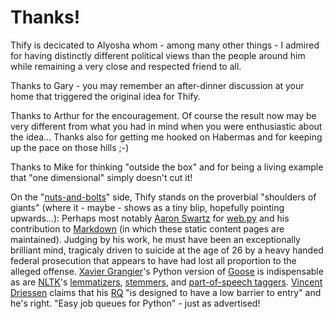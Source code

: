 Thanks!
=======

Thify is decicated to Alyosha whom - among many other things - I admired for having distinctly different political views than the people around him while remaining a very close and respected friend to all.

Thanks to Gary - you may remember an after-dinner discussion at your home that triggered the original idea for Thify.

Thanks to Arthur for the encouragement. Of course the result now may be very different from what you had in mind when you were enthusiastic about the idea... Thanks also for getting me hooked on Habermas and for keeping up the pace on those hills ;-) 

Thanks to  Mike for thinking "outside the box" and for being a living example that "one dimensional" simply doesn't cut it!

On the "[nuts-and-bolts](/thify-how#thify-how-technology)" side, Thify stands on the proverbial "shoulders of giants" (where it - maybe -  shows as a tiny blip, hopefully pointing upwards...): Perhaps most notably [Aaron Swartz](http://en.wikipedia.org/wiki/Aaron_Swartz) for [web.py](http://webpy.org/) and his contribution to [Markdown](http://en.wikipedia.org/wiki/Markdown) (in which these static content pages are maintained). Judging by his work, he must have been an exceptionally brilliant mind, tragicaly driven to suicide at the age of 26 by a heavy handed federal prosecution that appears to have had lost all proportion to the alleged offense. [Xavier Grangier](https://github.com/grangier)'s Python version of [Goose](https://pypi.python.org/pypi/goose-extractor/) is indispensable as are [NLTK](http://www.nltk.org)'s [lemmatizers](http://en.wikipedia.org/wiki/Lemmatisation), [stemmers](http://en.wikipedia.org/wiki/Stemming), and [part-of-speech taggers](http://en.wikipedia.org/wiki/Part-of-speech_tagging). [Vincent Driessen](http://nvie.com/about/) claims that his [RQ](http://python-rq.org/) "is designed to have a low barrier to entry" and he's right. "Easy job queues for Python" - just as advertised!
